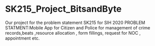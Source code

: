 # SK215_Project_BitsandByte
Our project for the problem statement SK215 for SIH 2020
PROBLEM STATMENT:Mobile App for Citizen and Police for management of crime records,beats ,resource allocation , form fillings, request for NOC , appointment etc.
